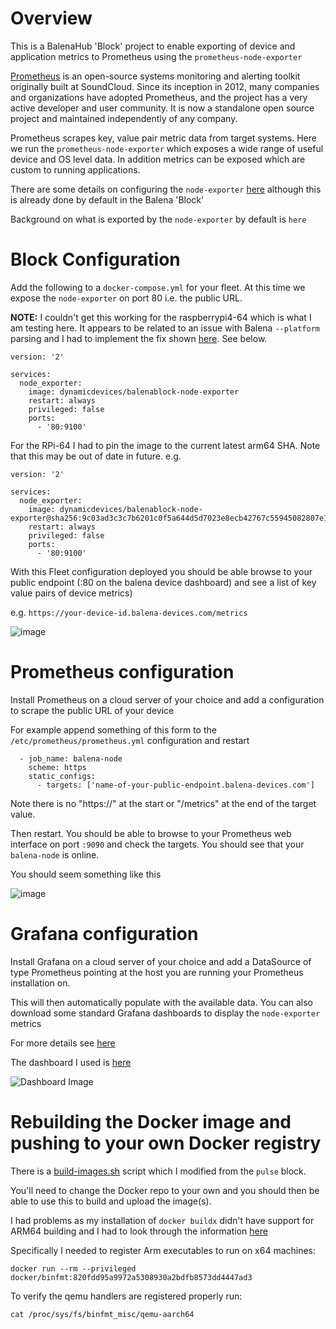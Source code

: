 # Overview

This is a BalenaHub 'Block' project to enable exporting of device and application metrics to Prometheus using the `prometheus-node-exporter`

[Prometheus](https://prometheus.io/docs/introduction/overview) is an open-source systems monitoring and alerting toolkit originally built at SoundCloud. Since its inception in 2012, many companies and organizations have adopted Prometheus, and the project has a very active developer and user community. It is now a standalone open source project and maintained independently of any company.

Prometheus scrapes key, value pair metric data from target systems. Here we run the `prometheus-node-exporter` which exposes a wide range of useful device and OS level data. In addition metrics can be exposed which are custom to running applications.

There are some details on configuring the `node-exporter` [here](https://prometheus.io/docs/guides/node-exporter) although this is already done by default in the Balena 'Block'

Background on what is exported by the `node-exporter` by default is `here`

# Block Configuration

Add the following to a `docker-compose.yml` for your fleet. At this time we expose the `node-exporter` on port 80 i.e. the public URL.

**NOTE:** I couldn't get this working for the raspberrypi4-64 which is what I am testing here. It appears to be related to an issue with Balena `--platform` parsing and I had to implement the fix shown [here](https://github.com/balena-io/balena-cli/issues/1408). See below.

```
version: '2'

services:
  node_exporter:
    image: dynamicdevices/balenablock-node-exporter
    restart: always
    privileged: false
    ports:
      - '80:9100'
```

For the RPi-64 I had to pin the image to the current latest arm64 SHA. Note that this may be out of date in future. e.g.

```
version: '2'

services:
  node_exporter:
    image: dynamicdevices/balenablock-node-exporter@sha256:9c03ad3c3c7b6201c0f5a644d5d7023e8ecb42767c55945082807e16e4eb60de
    restart: always
    privileged: false
    ports:
      - '80:9100'
```

With this Fleet configuration deployed you should be able browse to your public endpoint (:80 on the balena device dashboard) and see a list of key value pairs of device metrics)

e.g. `https://your-device-id.balena-devices.com/metrics`

![image](https://user-images.githubusercontent.com/1537834/156930694-47536493-83a1-4fb8-b167-a2e5c36ddd9d.png)

# Prometheus configuration

Install Prometheus on a cloud server of your choice and add a configuration to scrape the public URL of your device

For example append something of this form to the `/etc/prometheus/prometheus.yml` configuration and restart

```
  - job_name: balena-node
    scheme: https
    static_configs:
      - targets: ['name-of-your-public-endpoint.balena-devices.com']
```

Note there is no "https://" at the start or "/metrics" at the end of the target value.

Then restart. You should be able to browse to your Prometheus web interface on port `:9090` and check the targets. You should see that your `balena-node` is online.

You should seem something like this

![image](https://user-images.githubusercontent.com/1537834/156930877-adf7a7f9-e539-429b-a41b-b3fc99754a83.png)

# Grafana configuration

Install Grafana on a cloud server of your choice and add a DataSource of type Prometheus pointing at the host you are running your Prometheus installation on.

This will then automatically populate with the available data. You can also download some standard Grafana dashboards to display the `node-exporter` metrics

For more details see [here](https://prometheus.io/docs/visualization/grafana/)

The dashboard I used is [here](https://grafana.com/grafana/dashboards/1860)

![Dashboard Image](https://grafana.com/api/dashboards/1860/images/7994/image)

# Rebuilding the Docker image and pushing to your own Docker registry

There is a [build-images.sh](https://github.com/DynamicDevices/balena-prometheus-exporter/blob/main/build-images.sh) script which I modified from the `pulse` block.

You'll need to change the Docker repo to your own and you should then be able to use this to build and upload the image(s).

I had problems as my installation of `docker buildx` didn't have support for ARM64 building and I had to look through the information [here](https://community.arm.com/arm-community-blogs/b/tools-software-ides-blog/posts/getting-started-with-docker-for-arm-on-linux)

Specifically I needed to register Arm executables to run on x64 machines:

```
docker run --rm --privileged docker/binfmt:820fdd95a9972a5308930a2bdfb8573dd4447ad3
```

To verify the qemu handlers are registered properly run:

```
cat /proc/sys/fs/binfmt_misc/qemu-aarch64
```

